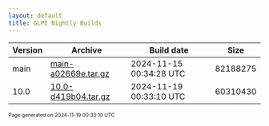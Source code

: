 ```yaml
---
layout: default
title: GLPI Nightly Builds
---
```


Version|Archive|Build date|Size
---|---|---|---
main|[main-a02669e.tar.gz](main-a02669e.tar.gz)|2024-11-15 00:34:28 UTC|82188275
10.0|[10.0-d419b04.tar.gz](10.0-d419b04.tar.gz)|2024-11-19 00:33:10 UTC|60310430

<font size="1">Page generated on 2024-11-19 00:33:10 UTC</font>
